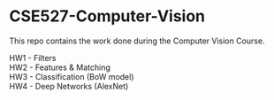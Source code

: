 # CSE527-Computer-Vision

This repo contains the work done during the Computer Vision Course. <br>

HW1 - Filters <br>
HW2 - Features & Matching <br>
HW3 - Classification (BoW model) <br>
HW4 - Deep Networks (AlexNet) <br>
